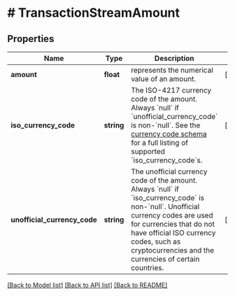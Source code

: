 # # TransactionStreamAmount

## Properties

Name | Type | Description | Notes
------------ | ------------- | ------------- | -------------
**amount** | **float** | represents the numerical value of an amount. | [optional]
**iso_currency_code** | **string** | The ISO-4217 currency code of the amount. Always &#x60;null&#x60; if &#x60;unofficial_currency_code&#x60; is non-&#x60;null&#x60;.  See the [currency code schema](https://plaid.com/docs/api/accounts#currency-code-schema) for a full listing of supported &#x60;iso_currency_code&#x60;s. | [optional]
**unofficial_currency_code** | **string** | The unofficial currency code of the amount. Always &#x60;null&#x60; if &#x60;iso_currency_code&#x60; is non-&#x60;null&#x60;. Unofficial currency codes are used for currencies that do not have official ISO currency codes, such as cryptocurrencies and the currencies of certain countries. | [optional]

[[Back to Model list]](../../README.md#models) [[Back to API list]](../../README.md#endpoints) [[Back to README]](../../README.md)
